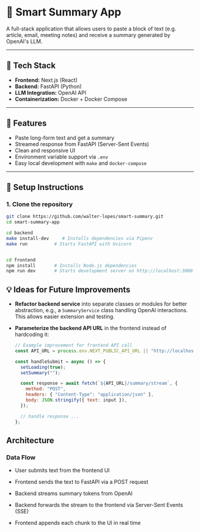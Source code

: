 # 🧠 Smart Summary App

A full-stack application that allows users to paste a block of text (e.g. article, email, meeting notes) and receive a summary generated by OpenAI's LLM.

---

## 🧱 Tech Stack

- **Frontend:** Next.js (React)
- **Backend:** FastAPI (Python)
- **LLM Integration:** OpenAI API
- **Containerization:** Docker + Docker Compose

---

## 🚀 Features

- Paste long-form text and get a summary
- Streamed response from FastAPI (Server-Sent Events)
- Clean and responsive UI
- Environment variable support via `.env`
- Easy local development with `make` and `docker-compose`

---

## 🧪 Setup Instructions

### 1. Clone the repository

```bash
git clone https://github.com/walter-lopes/smart-summary.git
cd smart-summary-app

cd backend
make install-dev     # Installs dependencies via Pipenv
make run          # Starts FastAPI with Uvicorn


cd frontend
npm install       # Installs Node.js dependencies
npm run dev       # Starts development server on http://localhost:3000

```

## 💡 Ideas for Future Improvements

- **Refactor backend service** into separate classes or modules for better abstraction, e.g., a `SummaryService` class handling OpenAI interactions. This allows easier extension and testing.

- **Parameterize the backend API URL** in the frontend instead of hardcoding it:

  ```js
  // Example improvement for frontend API call
  const API_URL = process.env.NEXT_PUBLIC_API_URL || "http://localhost:8000";

  const handleSubmit = async () => {
    setLoading(true);
    setSummary("");

    const response = await fetch(`${API_URL}/summary/stream`, {
      method: "POST",
      headers: { "Content-Type": "application/json" },
      body: JSON.stringify({ text: input }),
    });

    // handle response ...
  };


## Architecture

### Data Flow


- User submits text from the frontend UI

- Frontend sends the text to FastAPI via a POST request

- Backend streams summary tokens from OpenAI

- Backend forwards the stream to the frontend via Server-Sent Events (SSE)

- Frontend appends each chunk to the UI in real time



